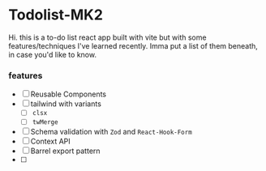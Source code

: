 # Todolist-MK2

Hi. this is a to-do list react app built with vite but with some features/techniques I've learned recently. Imma put a list of them beneath, in case you'd like to know.

### features

- [ ] Reusable Components
- [ ] tailwind with variants
  - [ ] `clsx`
  - [ ] `twMerge`
- [ ] Schema validation with `Zod` and `React-Hook-Form`
- [ ] Context API
- [ ] Barrel export pattern
- [ ]
